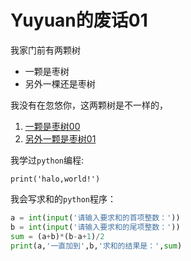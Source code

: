 # Yuyuan的废话01

我家门前有两颗树
* 一颗是枣树
* 另外一棵还是枣树

我没有在忽悠你，这两颗树是不一样的，
1. [一颗是枣树00](https://tse1-mm.cn.bing.net/th/id/OIP-C.oLGf9L2kI4w0pkolzWDYggHaE8?pid=ImgDet&rs=1)
2. [另外一颗是枣树01](https://tse4-mm.cn.bing.net/th/id/OIP-C.W7spP-j3kA5xBmntbEMZeAHaHa?pid=ImgDet&rs=1)

我学过`python`编程:

    print('halo,world!')
    
 我会写求和的`python`程序：
```python
a = int(input('请输入要求和的首项整数：'))
b = int(input('请输入要求和的尾项整数：'))
sum = (a+b)*(b-a+1)/2
print(a,'一直加到',b,'求和的结果是：',sum)
```
